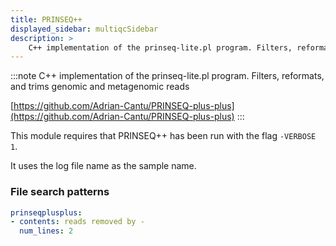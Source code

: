 ```yaml
---
title: PRINSEQ++
displayed_sidebar: multiqcSidebar
description: >
    C++ implementation of the prinseq-lite.pl program. Filters, reformats, and trims genomic and metagenomic reads
---
```


<!--
~~~~~ DO NOT EDIT ~~~~~
This file is autogenerated from the MultiQC module python docstring.
Do not edit the markdown, it will be overwritten.

File path for the source of this content: multiqc/modules/prinseqplusplus/prinseqplusplus.py
~~~~~~~~~~~~~~~~~~~~~~~
-->

:::note
C++ implementation of the prinseq-lite.pl program. Filters, reformats, and trims genomic and metagenomic reads

[https://github.com/Adrian-Cantu/PRINSEQ-plus-plus](https://github.com/Adrian-Cantu/PRINSEQ-plus-plus)
:::

This module requires that PRINSEQ++ has been run with the flag `-VERBOSE 1`.

It uses the log file name as the sample name.

### File search patterns

```yaml
prinseqplusplus:
- contents: reads removed by -
  num_lines: 2
```
    